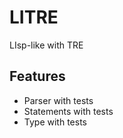 LITRE
=====

LIsp-like with TRE

Features
--------

* Parser with tests
* Statements with tests
* Type with tests
